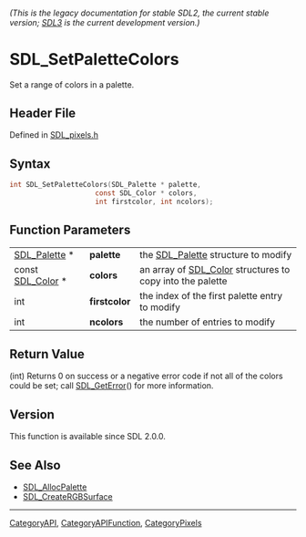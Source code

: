 ###### (This is the legacy documentation for stable SDL2, the current stable version; [SDL3](https://wiki.libsdl.org/SDL3/) is the current development version.)
# SDL_SetPaletteColors

Set a range of colors in a palette.

## Header File

Defined in [SDL_pixels.h](https://github.com/libsdl-org/SDL/blob/SDL2/include/SDL_pixels.h)

## Syntax

```c
int SDL_SetPaletteColors(SDL_Palette * palette,
                     const SDL_Color * colors,
                     int firstcolor, int ncolors);
```

## Function Parameters

|                                |                |                                                                        |
| ------------------------------ | -------------- | ---------------------------------------------------------------------- |
| [SDL_Palette](SDL_Palette) *   | **palette**    | the [SDL_Palette](SDL_Palette) structure to modify                     |
| const [SDL_Color](SDL_Color) * | **colors**     | an array of [SDL_Color](SDL_Color) structures to copy into the palette |
| int                            | **firstcolor** | the index of the first palette entry to modify                         |
| int                            | **ncolors**    | the number of entries to modify                                        |

## Return Value

(int) Returns 0 on success or a negative error code if not all of the
colors could be set; call [SDL_GetError](SDL_GetError)() for more
information.

## Version

This function is available since SDL 2.0.0.

## See Also

- [SDL_AllocPalette](SDL_AllocPalette)
- [SDL_CreateRGBSurface](SDL_CreateRGBSurface)

----
[CategoryAPI](CategoryAPI), [CategoryAPIFunction](CategoryAPIFunction), [CategoryPixels](CategoryPixels)

